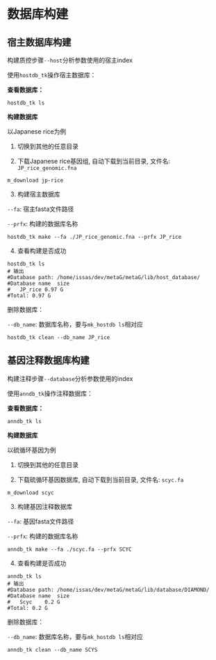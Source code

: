 # 数据库构建

## 宿主数据库构建

构建质控步骤`--host`分析参数使用的宿主index

使用`hostdb_tk`操作宿主数据库：

**查看数据库：**

```shell
hostdb_tk ls
```

**构建数据库**

以Japanese rice为例

1. 切换到其他的任意目录

2. 下载Japanese rice基因组, 自动下载到当前目录, 文件名: `JP_rice_genomic.fna`
```shell
m_download jp-rice
```
3. 构建宿主数据库

`--fa`: 宿主fasta文件路径

`--prfx`: 构建的数据库名称

```shell
hostdb_tk make --fa ./JP_rice_genomic.fna --prfx JP_rice 
```
4. 查看构建是否成功
```shell
hostdb_tk ls 
# 输出
#Database path: /home/issas/dev/metaG/metaG/lib/host_database/
#Database name	size 
#	JP_rice	0.97 G
#Total: 0.97 G
```

删除数据库：

`--db_name`: 数据库名称，要与`mk_hostdb ls`相对应

```
hostdb_tk clean --db_name JP_rice
```

## 基因注释数据库构建

构建注释步骤`--database`分析参数使用的index

使用`anndb_tk`操作注释数据库：

**查看数据库：**

```shell
anndb_tk ls
```

**构建数据库**

以硫循环基因为例

1. 切换到其他的任意目录

2. 下载硫循环基因数据库, 自动下载到当前目录, 文件名: `scyc.fa`
```shell
m_download scyc
```
3. 构建基因注释数据库

`--fa`: 基因fasta文件路径

`--prfx`: 构建的数据库名称

```shell
anndb_tk make --fa ./scyc.fa --prfx SCYC
```

4. 查看构建是否成功
```shell
anndb_tk ls 
# 输出
#Database path: /home/issas/dev/metaG/metaG/lib/database/DIAMOND/
#Database name	size 
#	Scyc	0.2 G
#Total: 0.2 G
```

删除数据库：

`--db_name`: 数据库名称，要与`mk_hostdb ls`相对应

```shell
anndb_tk clean --db_name SCYS
```